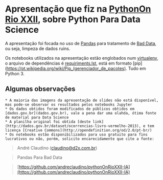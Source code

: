 # Apresentação que fiz na [PythonOn Rio XXII](http://pythonrio.python.org.br/evento/), sobre Python Para Data Science

A apresentação foi focada no uso de [Pandas]() para tratamento de [Bad Data](http://pythonrio.python.org.br/evento/), ou seja, limpeza de dados ruins.

Os notebooks utilizados na apresentação estão englobados num [virtualenv](https://osantana.me/ambiente-isolado-para-python-com-virtualenv/), o arquivo de dependências é [requiriments.lst](https://github.com/andreclaudino/pythonOnRioXXII-IA/blob/master/requiriments.lst), está em formato [pip](https://pt.wikipedia.org/wiki/Pip_(gerenciador_de_pacotes). Tudo em Python 3.

## Algumas observações
    * A maioria das imagens da apresentação de slides não está disponível, mas pode-se observar os resultados pelos notebooks Jupyter
    * Os dados obtidos foram modificados de públicos obtidos em [dados.gov.br](dados.gov.br), vale a pena dar uma olahda, ótima fonte de material para Data Science
    * A planilha original foi obtida [deste link](http://dados.gov.br/dataset/ocorrencias-livro-vermelho-2013), e tem licença [Creative Commons](http://opendefinition.org/od/2.0/pt-br/)
    * Os notebooks estão disponibilizados para uso gratuito para fins lucrativos ou não, porém, solicito encarecidamente que cite a fonte:

> André Claudino (claudino@d2x.com.br) 

> Pandas Para Bad Data 

> [https://github.com/andreclaudino/pythonOnRioXXII-IA](https://github.com/andreclaudino/pythonOnRioXXII-IA) 


